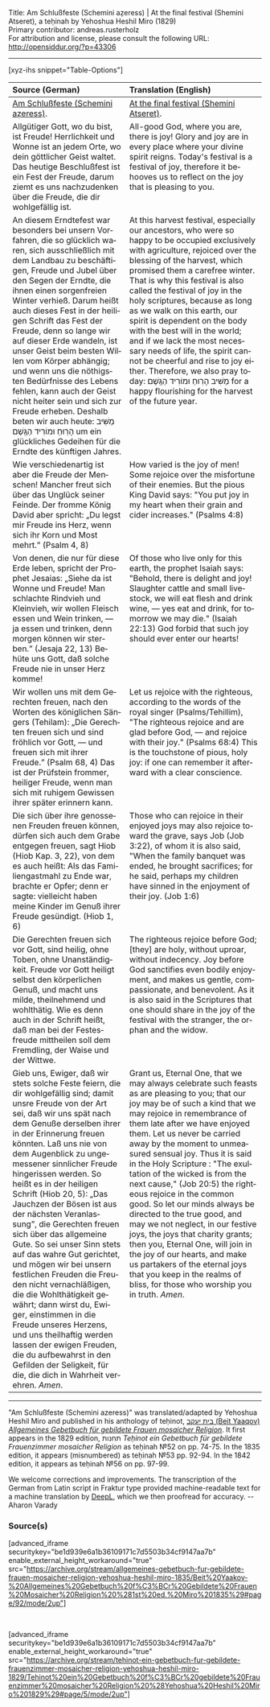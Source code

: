 <html>
<head></head>
<body>
Title: Am Schlußfeste (Schemini aẓeress) | At the final festival (Shemini Atseret), a teḥinah by Yehoshua Heshil Miro (1829)<br />
Primary contributor: andreas.rusterholz<br />
For attribution and license, please consult the following URL: <a href="http://opensiddur.org/?p=43306">http://opensiddur.org/?p=43306</a>
<p />
<hr />

[xyz-ihs snippet="Table-Options"]<table style="margin-left: auto; margin-right: auto;" class="draggable">
<thead><tr><th id="x" style="text-align: left;">Source (German)</th><th style="text-align: left;">Translation (English)</th></tr></thead>
<tbody>
<tr><td style="vertical-align:top;">
<div class="german" lang="de">
<u>Am Schlußfeste (Schemini aẓeress)</u>.
</div></td>

<td style="vertical-align:top;">
<div class="english" lang="en">
<u>At the final festival (Shemini Atseret)</u>.
</div></td></tr>


<tr><td style="vertical-align:top;">
<div class="german" lang="de">
Allgütiger Gott, wo du bist, ist Freude! Herrlichkeit und Wonne ist an jedem Orte, wo dein göttlicher Geist waltet. Das heutige Beschlußfest ist ein Fest der Freude, darum ziemt es uns nachzudenken über die Freude, die dir wohlgefällig ist. 
</div></td>

<td style="vertical-align:top;">
<div class="english" lang="en">
All-good God, where you are, there is joy! Glory and joy are in every place where your divine spirit reigns. Today's festival is a festival of joy, therefore it behooves us to reflect on the joy that is pleasing to you. 
</div></td></tr>


<tr><td style="vertical-align:top;">
<div class="german" lang="de">
An diesem Erndtefest war besonders bei unsern Vorfahren, die so glücklich waren, sich ausschließlich mit dem Landbau zu beschäftigen, Freude und Jubel über den Segen der Erndte, die ihnen einen sorgenfreien Winter verhieß. Darum heißt auch dieses Fest in der heiligen Schrift das Fest der Freude, denn so lange wir auf dieser Erde wandeln, ist unser Geist beim besten Willen vom Körper abhängig; und wenn uns die nöthigsten Bedürfnisse des Lebens fehlen, kann auch der Geist nicht heiter sein und sich zur Freude erheben. Deshalb beten wir auch heute: <span class="hebrew">מַשִּׁיב הָרֽוּחַ וּמוֹרִיד הַגֶּֽשֶׁם</span> um ein glückliches Gedeihen für die Erndte des künftigen Jahres. 
</div></td>

<td style="vertical-align:top;">
<div class="english" lang="en">
At this harvest festival, especially our ancestors, who were so happy to be occupied exclusively with agriculture, rejoiced over the blessing of the harvest, which promised them a carefree winter. That is why this festival is also called the festival of joy in the holy scriptures, because as long as we walk on this earth, our spirit is dependent on the body with the best will in the world; and if we lack the most necessary needs of life, the spirit cannot be cheerful and rise to joy either. Therefore, we also pray today: <span class="hebrew">מַשִּׁיב הָרֽוּחַ וּמוֹרִיד הַגֶּֽשֶׁם</span> for a happy flourishing for the harvest of the future year. 
</div></td></tr>


<tr><td style="vertical-align:top;">
<div class="german" lang="de">
Wie verschiedenartig ist aber die Freude der Menschen! Mancher freut sich über das Unglück seiner Feinde. Der fromme König David aber spricht: „Du legst mir Freude ins Herz, wenn sich ihr Korn und Most mehrt.” <span class="citation">(Psalm 4, 8)</span> 
</div></td>

<td style="vertical-align:top;">
<div class="english" lang="en">
How varied is the joy of men! Some rejoice over the misfortune of their enemies. But the pious King David says: "You put joy in my heart when their grain and cider increases." <span class="citation">(Psalms 4:8)</span> 
</div></td></tr>


<tr><td style="vertical-align:top;">
<div class="german" lang="de">
Von denen, die nur für diese Erde leben, spricht der Prophet Jesaias: „Siehe da ist Wonne und Freude! Man schlachte Rindvieh und Kleinvieh, wir wollen Fleisch essen und Wein trinken, — ja essen und trinken, denn morgen können wir sterben.” <span class="citation">(Jesaja 22, 13)</span> Behüte uns Gott, daß solche Freude nie in unser Herz komme! 
</div></td>

<td style="vertical-align:top;">
<div class="english" lang="en">
Of those who live only for this earth, the prophet Isaiah says: "Behold, there is delight and joy! Slaughter cattle and small livestock, we will eat flesh and drink wine, — yes eat and drink, for tomorrow we may die." <span class="citation">(Isaiah 22:13)</span> God forbid that such joy should ever enter our hearts! 
</div></td></tr>


<tr><td style="vertical-align:top;">
<div class="german" lang="de">
Wir wollen uns mit dem Gerechten freuen, nach den Worten des königlichen Sängers (Tehilam): „Die Gerechten freuen sich und sind fröhlich vor Gott, — und freuen sich mit ihrer Freude.” <span class="citation">(Psalm 68, 4)</span> Das ist der Prüfstein frommer, heiliger Freude, wenn man sich mit ruhigem Gewissen ihrer später erinnern kann. 
</div></td>

<td style="vertical-align:top;">
<div class="english" lang="en">
Let us rejoice with the righteous, according to the words of the royal singer (Psalms/Tehillim), "The righteous rejoice and are glad before God, — and rejoice with their joy." <span class="citation">(Psalms 68:4)</span> This is the touchstone of pious, holy joy: if one can remember it afterward with a clear conscience. 
</div></td></tr>


<tr><td style="vertical-align:top;">
<div class="german" lang="de">
Die sich über ihre genossenen Freuden freuen können, dürfen sich auch dem Grabe entgegen freuen, sagt Hiob <span class="citation">(Hiob Kap. 3, 22)</span>, von dem es auch heißt: Als das Familiengastmahl zu Ende war, brachte er Opfer; denn er sagte: vielleicht haben meine Kinder im Genuß ihrer Freude gesündigt. <span class="citation">(Hiob 1, 6)</span> 
</div></td>

<td style="vertical-align:top;">
<div class="english" lang="en">
Those who can rejoice in their enjoyed joys may also rejoice toward the grave, says Job <span class="citation">(Job 3:22)</span>, of whom it is also said, "When the family banquet was ended, he brought sacrifices; for he said, perhaps my children have sinned in the enjoyment of their joy. <span class="citation">(Job 1:6)</span> 
</div></td></tr>


<tr><td style="vertical-align:top;">
<div class="german" lang="de">
Die Gerechten freuen sich vor Gott, sind heilig, ohne Toben, ohne Unanständigkeit. Freude vor Gott heiligt selbst den körperlichen Genuß, und macht uns milde, theilnehmend und wohlthätig. Wie es denn auch in der Schrift heißt, daß man bei der Festesfreude mittheilen soll dem Fremdling, der Waise und der Wittwe.
</div></td>

<td style="vertical-align:top;">
<div class="english" lang="en">
The righteous rejoice before God; [they] are holy, without uproar, without indecency. Joy before God sanctifies even bodily enjoyment, and makes us gentle, compassionate, and benevolent. As it is also said in the Scriptures that one should share in the joy of the festival with the stranger, the orphan and the widow.
</div></td></tr>


<tr><td style="vertical-align:top;">
<div class="german" lang="de">
Gieb uns, Ewiger, daß wir stets solche Feste feiern, die dir wohlgefällig sind; damit unsre Freude von der Art sei, daß wir uns spät nach dem Genuße derselben ihrer in der Erinnerung freuen könnten. Laß uns nie von dem Augenblick zu ungemessener sinnlicher Freude hingerissen werden. So heißt es in der heiligen Schrift (Hiob 20, 5): „Das Jauchzen der Bösen ist aus der nächsten Veranlassung”, die Gerechten freuen sich über das allgemeine Gute. So sei unser Sinn stets auf das wahre Gut gerichtet, und mögen wir bei unsern festlichen Freuden die Freuden nicht vernachläßigen, die die Wohlthätigkeit gewährt; dann wirst du, Ewiger, einstimmen in die Freude unseres Herzens, und uns theilhaftig werden lassen der ewigen Freuden, die du aufbewahrst in den Gefilden der Seligkeit, für die, die dich in Wahrheit verehren. <em>Amen</em>.
</div></td>

<td style="vertical-align:top;">
<div class="english" lang="en">
Grant us, Eternal One, that we may always celebrate such feasts as are pleasing to you; that our joy may be of such a kind that we may rejoice in remembrance of them late after we have enjoyed them. Let us never be carried away by the moment to unmeasured sensual joy. Thus it is said in the Holy Scripture : "The exultation of the wicked is from the next cause," <span class="citation">(Job 20:5)</span> the righteous rejoice in the common good. So let our minds always be directed to the true good, and may we not neglect, in our festive joys, the joys that charity grants; then you, Eternal One, will join in the joy of our hearts, and make us partakers of the eternal joys that you keep in the realms of bliss, for those who worship you in truth. <em>Amen</em>.
</div></td></tr>
</tbody></table>

<hr />

"Am Schlußfeste (Schemini azeress)" was translated/adapted by Yehoshua Heshil Miro and published in his anthology of teḥinot, <a href="/?p=41365">בית יעקב (Beit Yaaqov) <em>Allgemeines Gebetbuch für gebildete Frauen mosaicher Religion</em></a>. It first appears in the 1829 edition, תחנות <em>Teḥinot ein Gebetbuch für gebildete Frauenzimmer mosaicher Religion</em> as teḥinah №52 on pp. 74-75. In the 1835 edition, it appears (misnumbered) as teḥinah №53 pp. 92-94. In the 1842 edition, it appears as teḥinah №56 on pp. 97-99.

We welcome corrections and improvements. The transcription of the German from Latin script in Fraktur type provided machine-readable text for a machine translation by <a href="https://www.deepl.com/en/translator">DeepL</a>, which we then proofread for accuracy. --Aharon Varady
 

<h3>Source(s)</h3>

[advanced_iframe securitykey="be1d939e6a1b36109171c7d5503b34cf9147aa7b" enable_external_height_workaround="true" src="https://archive.org/stream/allgemeines-gebetbuch-fur-gebildete-frauen-mosaicher-religion-yehoshua-heshil-miro-1835/Beit%20Yaakov-%20Allgemeines%20Gebetbuch%20f%C3%BCr%20Gebildete%20Frauen%20Mosaicher%20Religion%20%281st%20ed.%20Miro%201835%29#page/92/mode/2up"]
 
&nbsp;

[advanced_iframe securitykey="be1d939e6a1b36109171c7d5503b34cf9147aa7b" enable_external_height_workaround="true" src="https://archive.org/stream/tehinot-ein-gebetbuch-fur-gebildete-frauenzimmer-mosaicher-religion-yehoshua-heshil-miro-1829/Tehinot%20ein%20Gebetbuch%20f%C3%BCr%20gebildete%20Frauenzimmer%20mosaicher%20Religion%20%28Yehoshua%20Heshil%20Miro%201829%29#page/5/mode/2up"]

&nbsp;
</body>
</html>